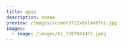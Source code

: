 ```yaml
---
title: gggg
description: aaaaa
preview: /images/vocmor3712x6xlme6fni.jpg
images:
  - image: /images/61_1597041473.jpeg
---
```

